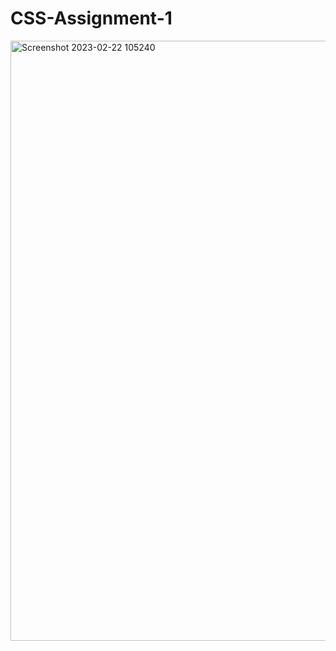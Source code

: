 # CSS-Assignment-1

<img width="960" alt="Screenshot 2023-02-22 105240" src="https://user-images.githubusercontent.com/125477770/220570995-5a737a27-fd64-4e62-8e02-b8b0cfca77cb.png">
